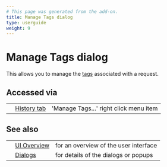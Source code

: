 ```yaml
---
# This page was generated from the add-on.
title: Manage Tags dialog
type: userguide
weight: 9
---
```


# Manage Tags dialog

This allows you to manage the [tags](/docs/desktop/start/features/tags/)
associated with a request.

## Accessed via

|     |                                               |                                        |
| --- | --------------------------------------------- | -------------------------------------- |
|     | [History tab](/docs/desktop/ui/tabs/history/) | 'Manage Tags...' right click menu item |

## See also

|     |                                      |                                       |
| --- | ------------------------------------ | ------------------------------------- |
|     | [UI Overview](/docs/desktop/ui/)     | for an overview of the user interface |
|     | [Dialogs](/docs/desktop/ui/dialogs/) | for details of the dialogs or popups  |
